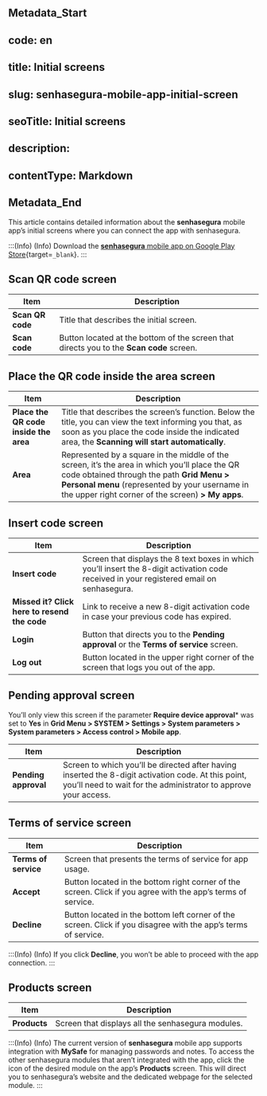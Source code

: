 ## Metadata_Start 
## code: en
## title: Initial screens 
## slug: senhasegura-mobile-app-initial-screen 
## seoTitle: Initial screens 
## description:  
## contentType: Markdown 
## Metadata_End
This article contains detailed information about the **senhasegura** mobile app’s initial screens where you can connect the app with senhasegura.

:::(Info) (Info)
Download the [**senhasegura** mobile app on Google Play Store](https://play.google.com/store/apps/details?id=com.senhasegura&pli=1){target=`_blank`}.
:::

## Scan QR code screen


| Item | Description |
| --- | --- |
| **Scan QR code** | Title that describes the initial screen. |
| **Scan code** | Button located at the bottom of the screen that directs you to the **Scan code** screen. |

## Place the QR code inside the area screen
| Item | Description |
| --- | --- |
| **Place the QR code inside the area** | Title that describes the screen’s function. Below the title, you can view the text informing you that, as soon as you place the code inside the indicated area, the **Scanning will start automatically**. |
| **Area** | Represented by a square in the middle of the screen, it’s the area in which you’ll place the QR code obtained through the path **Grid Menu > Personal menu** (represented by your username in the upper right corner of the screen) **> My apps**.|

## Insert code screen


| Item | Description |
| --- | --- |
| **Insert code** | Screen that displays the 8 text boxes in which you’ll insert the 8-digit activation code received in your registered email on senhasegura. |
| **Missed it? Click here to resend the code** | Link to receive a new 8-digit activation code in case your previous code has expired.  |
| **Login** | Button that directs you to the **Pending approval** or the **Terms of service** screen. |
| **Log out** | Button located in the upper right corner of the screen that logs you out of the app. |

## Pending approval screen
You’ll only view this screen if the parameter **Require device approval*** was set to **Yes** in **Grid Menu > SYSTEM > Settings > System parameters > System parameters > Access control > Mobile app**.


| Item | Description |
| --- | --- |
| **Pending approval** | Screen to which you’ll be directed after having inserted the 8-digit activation code. At this point, you’ll need to wait for the administrator to approve your access. |

## Terms of service screen


| Item | Description |
| --- | --- |
| **Terms of service** | Screen that presents the terms of service for app usage. |
| **Accept** | Button located in the bottom right corner of the screen. Click if you agree with the app’s terms of service. |
| **Decline** | Button located in the bottom left corner of the screen. Click if you disagree with the app’s terms of service. |

:::(Info) (Info)
If you click **Decline**, you won’t be able to proceed with the app connection.
:::

## Products screen


| Item | Description |
| --- | --- |
| **Products** | Screen that displays all the senhasegura modules.  |

:::(Info) (Info)
The current version of **senhasegura** mobile app supports integration with **MySafe** for managing passwords and notes. To access the other senhasegura modules that aren’t integrated with the app, click the icon of the desired module on the app’s **Products** screen. This will direct you to senhasegura’s website and the dedicated webpage for the selected module.
:::